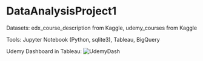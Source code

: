 # DataAnalysisProject1

Datasets:
edx_course_description from Kaggle, 
udemy_courses from Kaggle

Tools:
Jupyter Notebook (Python, sqlite3), 
Tableau, 
BigQuery

Udemy Dashboard in Tableau: 
![UdemyDash](https://user-images.githubusercontent.com/37405390/216297900-841ed310-b3b9-4d2c-93f9-bd50febd1e27.jpg)

